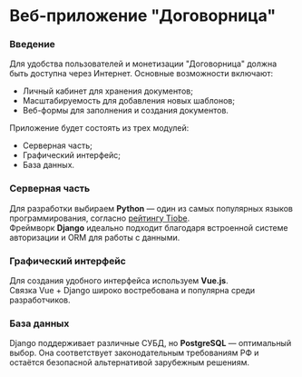 # Веб-приложение "Договорница"

### Введение

Для удобства пользователей и монетизации "Договорница" должна быть доступна через Интернет. Основные возможности включают:
- Личный кабинет для хранения документов;
- Масштабируемость для добавления новых шаблонов;
- Веб-формы для заполнения и создания документов.

Приложение будет состоять из трех модулей:
- Серверная часть;
- Графический интерфейс;
- База данных.

### Серверная часть

Для разработки выбираем **Python** — один из самых популярных языков программирования, согласно [рейтингу Tiobe](https://www.tiobe.com/tiobe-index/).  
Фреймворк **Django** идеально подходит благодаря встроенной системе авторизации и ORM для работы с данными.

### Графический интерфейс

Для создания удобного интерфейса используем **Vue.js**.  
Связка Vue + Django широко востребована и популярна среди разработчиков.

### База данных

Django поддерживает различные СУБД, но **PostgreSQL** — оптимальный выбор. Она соответствует законодательным требованиям РФ и остаётся безопасной альтернативой зарубежным решениям.
